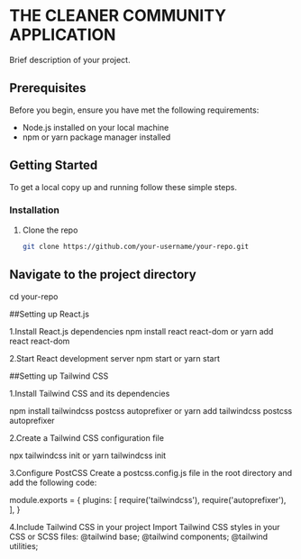 #   THE CLEANER COMMUNITY APPLICATION

Brief description of your project.

## Prerequisites

Before you begin, ensure you have met the following requirements:
- Node.js installed on your local machine
- npm or yarn package manager installed

## Getting Started

To get a local copy up and running follow these simple steps.

### Installation

1. Clone the repo
   ```sh
   git clone https://github.com/your-username/your-repo.git

## Navigate to the project directory
 cd your-repo

##Setting up React.js

1.Install React.js dependencies
  npm install react react-dom
or
yarn add react react-dom

2.Start React development server
npm start
or
yarn start

##Setting up Tailwind CSS

1.Install Tailwind CSS and its dependencies

npm install tailwindcss postcss autoprefixer
or
yarn add tailwindcss postcss autoprefixer

2.Create a Tailwind CSS configuration file

npx tailwindcss init
or
yarn tailwindcss init


3.Configure PostCSS
Create a postcss.config.js file in the root directory and add the following code:


module.exports = {
  plugins: [
    require('tailwindcss'),
    require('autoprefixer'),
  ],
}

4.Include Tailwind CSS in your project
  Import Tailwind CSS styles in your CSS or SCSS files:
@tailwind base;
@tailwind components;
@tailwind utilities;
